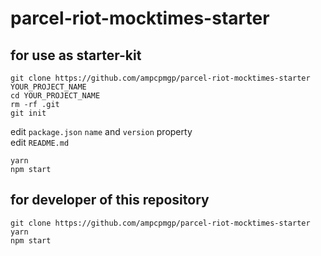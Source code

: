 # parcel-riot-mocktimes-starter

## for use as starter-kit

```shell
git clone https://github.com/ampcpmgp/parcel-riot-mocktimes-starter YOUR_PROJECT_NAME
cd YOUR_PROJECT_NAME
rm -rf .git
git init
```

edit `package.json` `name` and `version` property  
edit `README.md`

```shell
yarn
npm start
```

## for developer of this repository

```shell
git clone https://github.com/ampcpmgp/parcel-riot-mocktimes-starter
yarn
npm start
```
